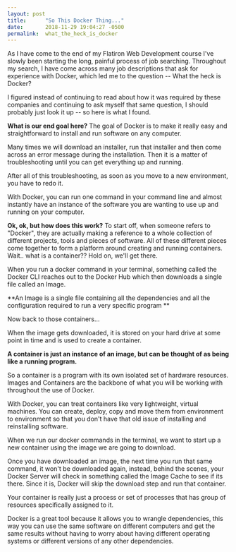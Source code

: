 ```yaml
---
layout: post
title:      "So This Docker Thing..."
date:       2018-11-29 19:04:27 -0500
permalink:  what_the_heck_is_docker
---
```



As I have come to the end of my Flatiron Web Development course I've slowly been starting the long, painful process of job searching. Throughout my search, I have come across many job descriptions that ask for experience with Docker, which led me to the question -- What the heck is Docker?

I figured instead of continuing to read about how it was required by these companies and continuing to ask myself that same question, I should probably just look it up -- so here is what I found. 

**What is our end goal here?**
 The goal of Docker is to make it really easy and straightforward to install and run software on any computer. 
 
 Many times we will download an installer, run that installer and then come across an error message during the installation. Then it is a matter of troubleshooting until you can get everything up and running. 
 
After all of this troubleshooting, as soon as you move to a new environment, you have to redo it. 

With Docker, you can run one command in your command line and almost instantly have an instance of the software you are wanting to use up and running on your computer. 

**Ok, ok, but how does this work?**
To start off, when someone refers to "Docker", they are actually making a reference to a whole collection of different projects, tools and pieces of software. All of these different pieces come together to form a platform around creating and running containers.
Wait.. what is a container?? Hold on, we'll get there.  

When you run a docker command in your terminal, something called the Docker CLI reaches out to the Docker Hub which then downloads a single file called an Image. 

**An Image is a single file containing all the dependencies and all the configuration required to run a very specific program
**

Now back to those containers... 

When the image gets downloaded, it is stored on your hard drive at some point in time and is used to create a container.

**A container is just an instance of an image, but can be thought of as being like a running program.**

So a container is a program with its own isolated set of hardware resources. Images and Containers are the backbone of what you will be working with throughout the use of Docker. 

With Docker, you can treat containers like very lightweight, virtual machines. You can create, deploy, copy and move them from environment to environment so that you don't have that old issue of installing and reinstalling software. 

When we run our docker commands in the terminal, we want to start up a new container using the image we are going to download.

Once you have downloaded an image, the next time you run that same command, it won't be downloaded again, instead, behind the scenes, your Docker Server will check in something called the Image Cache to see if its there. Since it is, Docker will skip the download step and run that container. 

Your container is really just a process or set of processes that has group of resources specifically assigned to it. 

Docker is a great tool because it allows you to wrangle dependencies, this way you can use the same software on different computers and get the same results without having to worry about having different operating systems or different versions of any other dependencies. 

